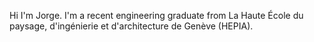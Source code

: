 Hi I'm Jorge. I'm a recent engineering graduate from La Haute École du paysage, d'ingénierie et d'architecture de Genève (HEPIA).
